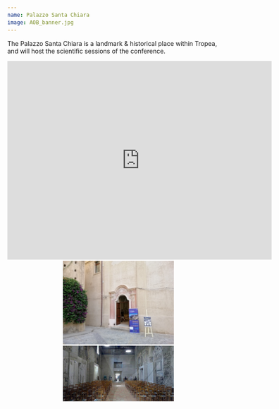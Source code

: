 ```yaml
---
name: Palazzo Santa Chiara
image: AOB_banner.jpg
---
```


The Palazzo Santa Chiara is a landmark & historical place within Tropea, and will host the scientific sessions of the conference.

<iframe src="https://www.google.com/maps/embed?pb=!1m14!1m8!1m3!1d3781.897366401466!2d15.896493890106465!3d38.677920366887676!3m2!1i1024!2i768!4f13.1!3m3!1m2!1s0x0%3A0x1fcfc2fae667bcc4!2sPalazzo%20Santa%20Chiara!5e0!3m2!1sen!2suk!4v1665591277075!5m2!1sen!2suk" width="600" height="450" style="border:0;" allowfullscreen="" loading="lazy" referrerpolicy="no-referrer-when-downgrade"></iframe>

<center>
<img src='/assets/images/palazzo-santa-chiara-tropea-02.jpg' width='50%'><br><img src='/assets/images/palazzo-santa-chiara-tropea-01.jpg' width='50%'>
</center>